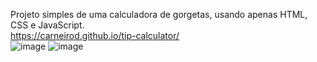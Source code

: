 Projeto simples de uma calculadora de gorgetas, usando apenas HTML, CSS e JavaScript.
<br>
https://carneirod.github.io/tip-calculator/
<br>
![image](https://github.com/CarneiroD/tip-calculator/assets/104696624/13cd43b8-516e-4c66-81d3-cb7e3366d669)
![image](https://github.com/CarneiroD/tip-calculator/assets/104696624/3ed6065e-abc5-448a-95e2-648831dd3168)





